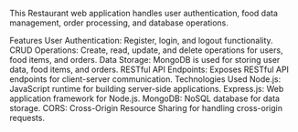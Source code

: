
This Restaurant web application handles user authentication, food data management, order processing, and database operations.

Features
User Authentication: Register, login, and logout functionality.
CRUD Operations: Create, read, update, and delete operations for users, food items, and orders.
Data Storage: MongoDB is used for storing user data, food items, and orders.
RESTful API Endpoints: Exposes RESTful API endpoints for client-server communication.
Technologies Used
Node.js: JavaScript runtime for building server-side applications.
Express.js: Web application framework for Node.js.
MongoDB: NoSQL database for data storage.
CORS: Cross-Origin Resource Sharing for handling cross-origin requests.
